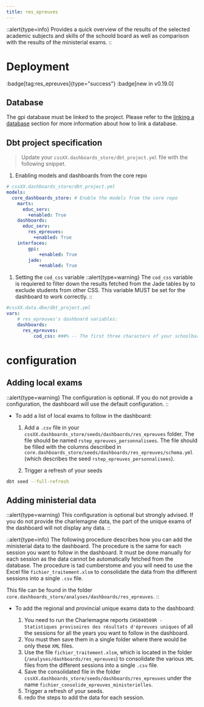 ```yaml
---
title: res_epreuves
---
```


::alert{type=info}
Provides a quick overview of the results of the selected academic subjects and skills of the schoold board as well as comparison with the results of the ministerial exams.
::

# Deployment
:badge[tag:res_epreuves]{type="success"}
:badge[new in v0.19.0]

## Database

The gpi database must be linked to the project. Please refer to the [linking a database](/using/configuration/databases) section for more information about how to link a database.

## Dbt project specification
> Update your `cssXX.dashboards_store/dbt_project.yml` file with the following snippet.

1. Enabling models and dashboards from the core repo

```yaml
# cssXX.dashboards_store/dbt_project.yml
models:
  core_dashboards_store: # Enable the models from the core repo
    marts:
      educ_serv:
        +enabled: True
    dashboards:
      educ_serv:
        res_epreuves:
          +enabled: True
    interfaces: 
        gpi:
            +enabled: True
        jade:
            +enabled: True                
```

1. Setting the `cod_css` variable
::alert{type=warning}
The `cod_css` variable is requiered to filter down the results fetched from the Jade tables by to exclude students from other CSS. This variable MUST be set for the dashboard to work correctly.
::

```yaml
#cssXX.data.dbe/dbt_project.yml
vars:
    # res_epreuves's dashboard variables:
    dashboards:
      res_epreuves:
          cod_css: ###% -- The first three characters of your schoolbard. Formatted as a SQL regex. E.g. '001%' for CSS001
```

# configuration 

## Adding local exams
::alert{type=warning}
The configuration is optional. If you do not provide a configuration, the dashboard will use the default configuration.
::

* To add a list of local exams to follow in the dashboard:
  1. Add a `.csv` file in your `cssXX.dashboards_store/seeds/dashbaords/res_epreuves` folder. The file should be named `rstep_epreuves_personnalisees`. The file should be filled with the columns described in `core.dashboards_store/seeds/dashboards/res_epreuves/schema.yml` (which describes the seed `rstep_epreuves_personnalisees`).

  2. Trigger a refresh of your seeds

```bash
dbt seed --full-refresh
```

## Adding ministerial data
::alert{type=warning}
This configuration is optional but strongly advised. If you do not provide the charlemagne data, the part of the unique exams of the dashboard will not display any data.
::

::alert{type=info}
The following procedure describes how you can add the ministerial data to the dashboard. The procedure is the same for each session you want to follow in the dashboard. It must be done manually for each session as the data cannot be automatically fetched from the database. The procedure is tad cumberstome and you will need to use the Excel file `fichier_traitement.xlsm` to consolidate the data from the different sessions into a single `.csv` file.

This file can be found in the folder `core.dashboards_store/analyses/dashboards/res_epreuves`.
:: 

* To add the regional and provincial unique exams data to the dashboard:

  1. You need to run the Charlemagne reports `CHS040509R - Statistiques provisoires des résultats d'épreuves uniques` of all the sessions for all the years you want to follow in the dashboard.
  2. You must then save them in a single folder where there would be only these `XML` files.
  3. Use the file `fichier_traitement.xlsm`, which is located in the folder (`/analyses/dashboards/res_epreuves`) to consolidate the various `XML` files from the different sessions into a single `.csv` file.
  4. Save the consolidated file in the folder `cssXX.dashboards_store/seeds/dashboards/res_epreuves` under the name `fichier_consolide_epreuves_ministerielles`.
  5. Trigger a refresh of your seeds.
  6. redo the steps to add the data for each session.

